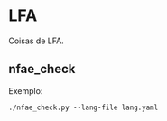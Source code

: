 LFA
===

Coisas de LFA.

nfae_check
----------

Exemplo:

    ./nfae_check.py --lang-file lang.yaml
